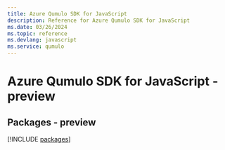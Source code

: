 ```yaml
---
title: Azure Qumulo SDK for JavaScript
description: Reference for Azure Qumulo SDK for JavaScript
ms.date: 03/26/2024
ms.topic: reference
ms.devlang: javascript
ms.service: qumulo
---
```

# Azure Qumulo SDK for JavaScript - preview
## Packages - preview
[!INCLUDE [packages](qumulo-index.md)]